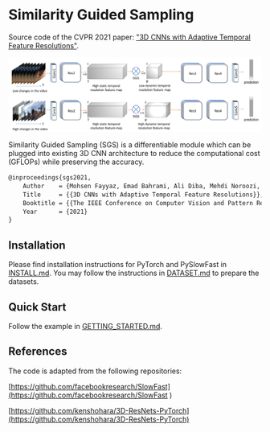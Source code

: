 # Similarity Guided Sampling

Source code of the CVPR 2021 paper: ["3D CNNs with Adaptive Temporal Feature Resolutions"](https://arxiv.org/pdf/2011.08652.pdf).

![Similarity Guided Sampling](SGS_Teaser.png)

Similarity Guided Sampling (SGS) is a differentiable module which can be plugged into existing 3D CNN architecture to reduce the computational cost (GFLOPs) while preserving the accuracy.

```latex
@inproceedings{sgs2021,
    Author    = {Mohsen Fayyaz, Emad Bahrami, Ali Diba, Mehdi Noroozi, Ehsan Adeli, Luc Van Gool, Juergen Gall},
    Title     = {{3D CNNs with Adaptive Temporal Feature Resolutions}},
    Booktitle = {{The IEEE Conference on Computer Vision and Pattern Recognition (CVPR) }},
    Year      = {2021}
}
```

## Installation

Please find installation instructions for PyTorch and PySlowFast in [INSTALL.md](INSTALL.md). You may follow the instructions in [DATASET.md](sgs/datasets/DATASET.md) to prepare the datasets.

## Quick Start

Follow the example in [GETTING_STARTED.md](GETTING_STARTED.md).



## References
The code is adapted from the following repositories:

[https://github.com/facebookresearch/SlowFast](https://github.com/facebookresearch/SlowFast )

[https://github.com/kenshohara/3D-ResNets-PyTorch](https://github.com/kenshohara/3D-ResNets-PyTorch)

